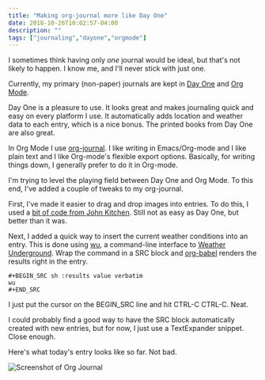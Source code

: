 ```yaml
---
title: "Making org-journal more like Day One"
date: 2018-10-26T10:02:57-04:00
description: ""
tags: ["journaling","dayone","orgmode"]
---
```


I sometimes think having only _one_ journal would be ideal, but that's not likely to happen. I know me, and I'll never stick with just one.

Currently, my primary (non-paper) journals are kept in <a
href="https://dayoneapp.com">Day One</a> and <a href="https://orgmode.org">Org
Mode</a>.

Day One is a pleasure to use. It looks great and makes journaling quick and easy
on every platform I use. It automatically adds location and weather data to each
entry, which is a nice bonus. The printed books from Day One are also great.

In Org Mode I use <a
href="https://github.com/bastibe/org-journal">org-journal</a>. I like writing in
Emacs/Org-mode and I like plain text and I like Org-mode's flexible export
options. Basically, for writing things down, I generally prefer to do it in
Org-mode.

I'm trying to level the playing field between Day One and Org Mode. To this end, I've added a couple of tweaks to my org-journal.

First, I've made it easier to drag and drop images into entries. To do this, I
used a [bit of code from John
Kitchen](http://kitchingroup.cheme.cmu.edu/blog/2015/07/10/Drag-images-and-files-onto-org-mode-and-insert-a-link-to-them/). Still not as easy as Day One, but better than it was.

Next, I added a quick way to insert the current weather conditions into an
entry. This is done using [wu](https://github.com/sramsay/wu), a command-line
interface to [Weather Underground](http://www.wunderground.com/). Wrap the
command in a SRC block and
[org-babel](https://orgmode.org/worg/org-contrib/babel/) renders the results
right in the entry.

```
#+BEGIN_SRC sh :results value verbatim
wu 
#+END_SRC
```
I just put the cursor on the BEGIN_SRC line and hit CTRL-C CTRL-C. Neat.

I could probably find a good way to have the SRC block automatically created
with new entries, but for now, I just use a TextExpander snippet. Close enough.

Here's what today's entry looks like so far. Not bad.

![Screenshot of Org Journal](/img/2018/2018-10-26_weather-orgmode-screen.png)


